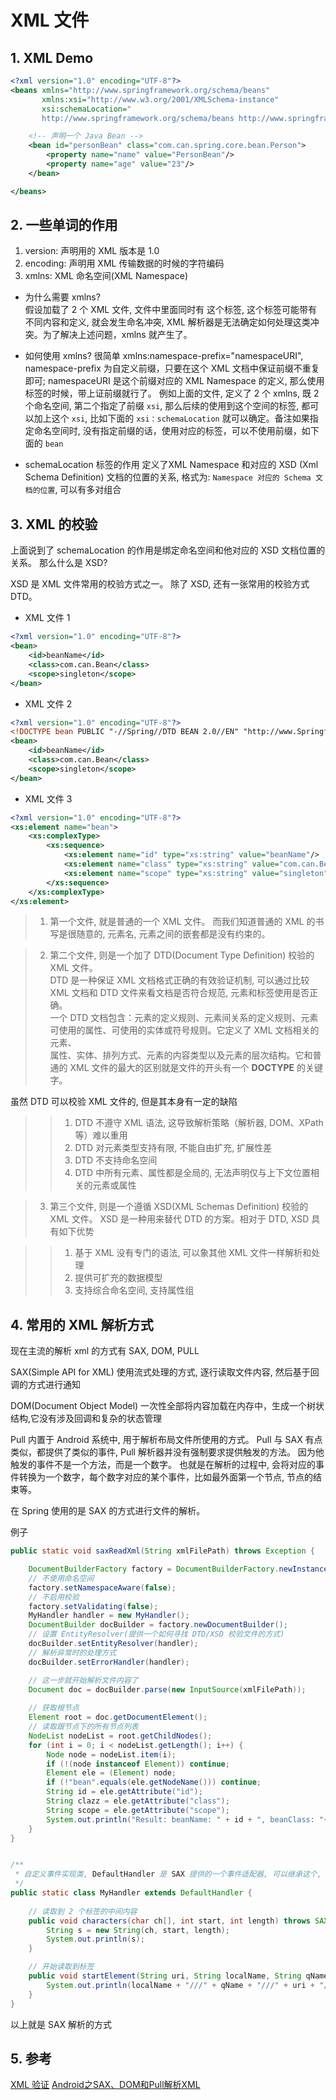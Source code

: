 
# XML 文件

## 1. XML Demo
```xml
<?xml version="1.0" encoding="UTF-8"?>
<beans xmlns="http://www.springframework.org/schema/beans"
	   xmlns:xsi="http://www.w3.org/2001/XMLSchema-instance"
	   xsi:schemaLocation="
	   http://www.springframework.org/schema/beans http://www.springframework.org/schema/beans/spring-beans-4.0.xsd">

	<!-- 声明一个 Java Bean	-->
	<bean id="personBean" class="com.can.spring.core.bean.Person">
		<property name="name" value="PersonBean"/>
		<property name="age" value="23"/>
	</bean>

</beans>
```

## 2. 一些单词的作用

1. version: 声明用的 XML 版本是 1.0
2. encoding: 声明用 XML 传输数据的时候的字符编码
3. xmlns: XML 命名空间(XML Namespace)

* 为什么需要 xmlns?  
假设加载了 2 个 XML 文件, 文件中里面同时有 <file> 这个标签, 这个标签可能带有不同内容和定义, 就会发生命名冲突, XML 解析器是无法确定如何处理这类冲突。为了解决上述问题，xmlns 就产生了。

* 如何使用 xmlns?
很简单 xmlns:namespace-prefix="namespaceURI", namespace-prefix 为自定义前缀，只要在这个 XML 文档中保证前缀不重复即可; namespaceURI 是这个前缀对应的 XML Namespace 的定义, 那么使用标签的时候，带上证前缀就行了。 例如上面的文件, 定义了 2 个 xmlns, 既 2 个命名空间, 第二个指定了前缀 `xsi`, 那么后续的使用到这个空间的标签, 都可以加上这个 `xsi`, 比如下面的 `xsi：schemaLocation` 就可以确定。备注如果指定命名空间时, 没有指定前缀的话，使用对应的标签，可以不使用前缀，如下面的 `bean`

* schemaLocation 标签的作用
定义了XML Namespace 和对应的 XSD (Xml Schema Definition) 文档的位置的关系, 格式为: `Namespace 对应的 Schema 文档的位置`, 可以有多对组合

## 3. XML 的校验

上面说到了 schemaLocation 的作用是绑定命名空间和他对应的 XSD 文档位置的关系。 那么什么是 XSD?

XSD 是 XML 文件常用的校验方式之一。 除了 XSD, 还有一张常用的校验方式 DTD。

* XML 文件 1
```xml
<?xml version="1.0" encoding="UTF-8"?>
<bean>
    <id>beanName</id>
    <class>com.can.Bean</class>
    <scope>singleton</scope>
</bean>
```

* XML 文件 2
```xml
<?xml version="1.0" encoding="UTF-8"?>
<!DOCTYPE bean PUBLIC "-//Spring//DTD BEAN 2.0//EN" "http://www.Springframework.org/dtd/Spring-beans-2.O.dtd">
<bean>
    <id>beanName</id>
    <class>com.can.Bean</class>
    <scope>singleton</scope>
</bean>
```

* XML 文件 3
```xml
<?xml version="1.0" encoding="UTF-8"?>
<xs:element name="bean">
    <xs:complexType>
        <xs:sequence>
            <xs:element name="id" type="xs:string" value="beanName"/>
            <xs:element name="class" type="xs:string" value="com.can.Bean"/>
            <xs:element name="scope" type="xs:string" value="singleton"/>
        </xs:sequence>
    </xs:complexType>
</xs:element>
```

>1. 第一个文件, 就是普通的一个 XML 文件。 而我们知道普通的 XML 的书写是很随意的, 元素名, 元素之间的嵌套都是没有约束的。

>2. 第二个文件, 则是一个加了 DTD(Document Type Definition) 校验的 XML 文件。  
DTD 是一种保证 XML 文档格式正确的有效验证机制, 可以通过比较 XML 文档和 DTD 文件来看文档是否符合规范, 元素和标签使用是否正确。  
一个 DTD 文档包含：元素的定义规则、元素间关系的定义规则、元素可使用的属性、可使用的实体或符号规则。它定义了 XML 文档相关的元素、  
属性、实体、排列方式、元素的内容类型以及元素的层次结构。它和普通的 XML 文件的最大的区别就是文件的开头有一个 **DOCTYPE** 的关键字。

虽然 DTD 可以校验 XML 文件的, 但是其本身有一定的缺陷
>>1. DTD 不遵守 XML 语法, 这导致解析策略（解析器, DOM、XPath等）难以重用
>>2. DTD 对元素类型支持有限, 不能自由扩充, 扩展性差
>>3. DTD 不支持命名空间
>>4. DTD 中所有元素、属性都是全局的, 无法声明仅与上下文位置相关的元素或属性

>3. 第三个文件, 则是一个遵循 XSD(XML Schemas Definition) 校验的 XML 文件。 XSD 是一种用来替代 DTD 的方案。相对于 DTD, XSD 具有如下优势

>>1. 基于 XML 没有专门的语法, 可以象其他 XML 文件一样解析和处理
>>2. 提供可扩充的数据模型
>>3. 支持综合命名空间, 支持属性组


## 4. 常用的 XML 解析方式

现在主流的解析 xml 的方式有 SAX, DOM, PULL

SAX(Simple API for XML) 使用流式处理的方式, 逐行读取文件内容, 然后基于回调的方式进行通知  

DOM(Document Object Model) 一次性全部将内容加载在内存中，生成一个树状结构,它没有涉及回调和复杂的状态管理

Pull 内置于 Android 系统中, 用于解析布局文件所使用的方式。 Pull 与 SAX 有点类似，都提供了类似的事件, Pull 解析器并没有强制要求提供触发的方法。 
因为他触发的事件不是一个方法，而是一个数字。 也就是在解析的过程中, 会将对应的事件转换为一个数字，每个数字对应的某个事件，比如最外面第一个节点, 节点的结束等。


在 Spring 使用的是 SAX 的方式进行文件的解析。

例子
```java
public static void saxReadXml(String xmlFilePath) throws Exception {

	DocumentBuilderFactory factory = DocumentBuilderFactory.newInstance();
    // 不使用命名空间
    factory.setNamespaceAware(false);
    // 不启用校验
    factory.setValidating(false);
    MyHandler handler = new MyHandler();
    DocumentBuilder docBuilder = factory.newDocumentBuilder();
    // 设置 EntityResolver(提供一个如何寻找 DTD/XSD 校验文件的方式)
    docBuilder.setEntityResolver(handler);
    // 解析异常时的处理方式
    docBuilder.setErrorHandler(handler);

	// 这一步就开始解析文件内容了
    Document doc = docBuilder.parse(new InputSource(xmlFilePath));
    
    // 获取根节点
    Element root = doc.getDocumentElement();
    // 读取跟节点下的所有节点列表
    NodeList nodeList = root.getChildNodes();
    for (int i = 0; i < nodeList.getLength(); i++) {
        Node node = nodeList.item(i);
        if (!(node instanceof Element)) continue;
        Element ele = (Element) node;
        if (!"bean".equals(ele.getNodeName())) continue;
        String id = ele.getAttribute("id");
        String clazz = ele.getAttribute("class");
        String scope = ele.getAttribute("scope");
        System.out.println("Result: beanName: " + id + ", beanClass: "+ clazz +", scope: " + scope);
    }
}


/**
 * 自定义事件实现类, DefaultHandler 是 SAX 提供的一个事件适配器, 可以继承这个, 实现自己关心的事件
 */
public static class MyHandler extends DefaultHandler {
    
    // 读取到 2 个标签的中间内容
    public void characters(char ch[], int start, int length) throws SAXException {
        String s = new String(ch, start, length);
        System.out.println(s);
    }

    // 开始读取到标签
    public void startElement(String uri, String localName, String qName, Attributes attrs) {
        System.out.println(localName + "///" + qName + "///" + uri + "////" + attrs.getValue("id"));
    }
}
``` 
以上就是 SAX 解析的方式


## 5. 参考
[XML 验证](https://www.runoob.com/xml/xml-dtd.html)
[Android之SAX、DOM和Pull解析XML](https://blog.csdn.net/qq_16628781/article/details/70147230)


